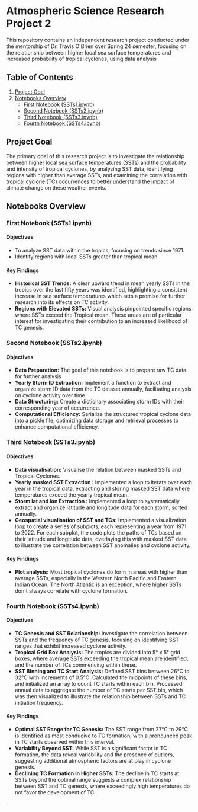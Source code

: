 # Atmospheric Science Research Project 2

This repository contains an independent research project conducted under the mentorship of Dr. Travis O'Brien over Spring 24 semester, focusing on the relationship between higher local sea surface temperatures and increased probability of tropical cyclones, using data analysis 


## Table of Contents

1. [Project Goal](#Project-Goal)
2. [Notebooks Overview](#Notebooks-Overview)
    - [First Notebook (SSTs1.ipynb)](#First-Notebook-(SSTs1.ipynb))
    - [Second Notebook (SSTs2.ipynb)](#Second-Notebook-(SSTs2.ipynb))
    - [Third Notebook (SSTs3.ipynb)](#Third-Notebook-(SSTs3.ipynb))
    - [Fourth Notebook (SSTs4.ipynb)](#Fourth-Notebook-(SSTs4.ipynb))


## Project Goal

The primary goal of this research project is to investigate the relationship between higher local sea surface temperatures (SSTs) and the probability and intensity of tropical cyclones, by analyzing SST data, identifying regions with higher than average SSTs, and examining the correlation with tropical cyclone (TC) occurrences to better understand the impact of climate change on these weather events.

## Notebooks Overview


### First Notebook (SSTs1.ipynb)

#### Objectives

- To analyze SST data within the tropics, focusing on trends since 1971.
- Identify regions with local SSTs greater than tropical mean.

#### Key Findings

- **Historical SST Trends:** A clear upward trend in mean yearly SSTs in the tropics over the last fifty years was identified, highlighting a consistent increase in sea surface temperatures which sets a premise for further research into its effects on TC activity.
- **Regions with Elevated SSTs:** Visual analysis pinpointed specific regions where SSTs exceed the Tropical mean. These areas are of particular interest for investigating their contribution to an increased likelihood of TC genesis.


### Second Notebook (SSTs2.ipynb)

#### Objectives

- **Data Preparation:** The goal of this notebook is to prepare raw TC data for further analysis
- **Yearly Storm ID Extraction:** Implement a function to extract and organize storm ID data from the TC dataset annually, facilitating analysis on cyclone activity over time.
- **Data Structuring:** Create a dictionary associating storm IDs with their corresponding year of occurrence.
- **Computational Efficiency:** Serialize the structured tropical cyclone data into a pickle file, optimizing data storage and retrieval processes to enhance computational efficiency.
  

### Third Notebook (SSTs3.ipynb)

#### Objectives

- **Data visualisation:** Visualise the relation between masked SSTs and Tropical Cyclones.
- **Yearly masked SST Extraction :** Implemented a loop to iterate over each year in the tropical data, extracting and storing masked SST data where temperatures exceed the yearly tropical mean.
- **Storm lat and lon Extraction :** Implemented a loop to systematically extract and organize latitude and longitude data for each storm, sorted annually.
- **Geospatial visualisation of SST and TCs:** Implemented a visualization loop to create a series of subplots, each representing a year from 1971 to 2022. For each subplot, the code plots the paths of TCs based on their latitude and longitude data, overlaying this with masked SST data to illustrate the correlation between SST anomalies and cyclone activity.

#### Key Findings

- **Plot analysis:** Most tropical cyclones do form in areas with higher than average SSTs, especially in the Western North Pacific and Eastern Indian Ocean. The North Atlantic is an exception, where higher SSTs don't always correlate with cyclone formation.


### Fourth Notebook (SSTs4.ipynb)

#### Objectives

- **TC Genesis and SST Relationship:** Investigate the correlation between SSTs and the frequency of TC genesis, focusing on identifying SST ranges that exhibit increased cyclone activity.
- **Tropical Grid Box Analysis:** The tropics are divided into 5° x 5° grid boxes, where average SSTs exceeding the tropical mean are identified, and the number of TCs commencing within these.
- **SST Binning and TC Start Analysis:** Defined SST bins between 26°C to 32°C with increments of 0.5°C. Calculated the midpoints of these bins, and initialized an array to count TC starts within each bin. Processed annual data to aggregate the number of TC starts per SST bin, which was then visualized to illustrate the relationship between SSTs and TC initiation frequency.

#### Key Findings

- **Optimal SST Range for TC Genesis:** The SST range from 27°C to 29°C is identified as most conducive to TC formation, with a pronounced peak in TC starts observed within this interval.
- **Variability Beyond SST:** While SST is a significant factor in TC formation, the data reveal variability and the presence of outliers, suggesting additional atmospheric factors are at play in cyclone genesis.
- **Declining TC Formation in Higher SSTs:** The decline in TC starts at SSTs beyond the optimal range suggests a complex relationship between SST and TC genesis, where exceedingly high temperatures do not favor the development of TC.












.




